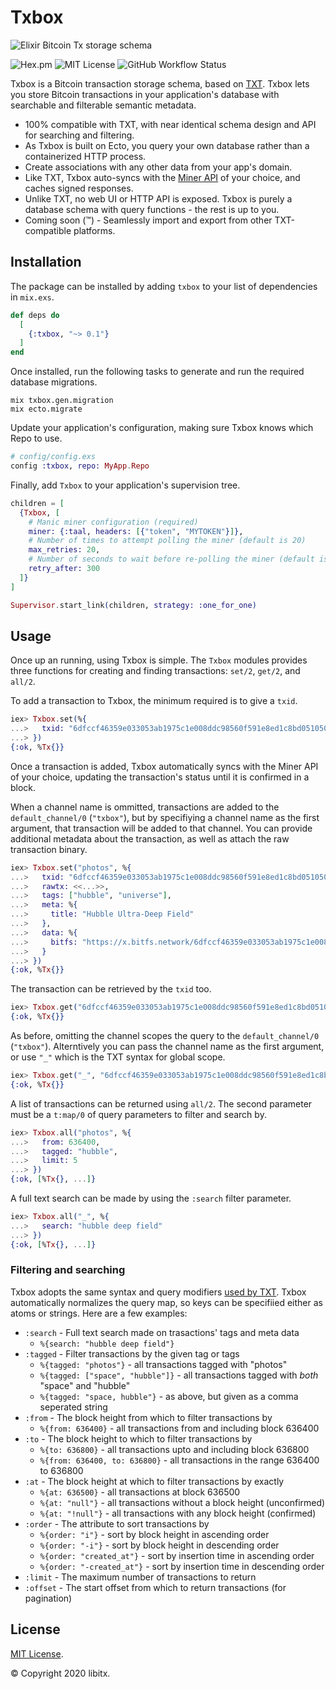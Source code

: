 # Txbox

![Elixir Bitcoin Tx storage schema](https://github.com/libitx/txbox/raw/master/media/poster.png)

![Hex.pm](https://img.shields.io/hexpm/v/txbox?color=informational)
![MIT License](https://img.shields.io/github/license/libitx/txbox?color=informational)
![GitHub Workflow Status](https://img.shields.io/github/workflow/status/libitx/txbox/Elixir%20CI)

Txbox is a Bitcoin transaction storage schema, based on [TXT](https://txt.network/). Txbox lets you store Bitcoin transactions in your application's database with searchable and filterable semantic metadata.

* 100% compatible with TXT, with near identical schema design and API for searching and filtering.
* As Txbox is built on Ecto, you query your own database rather than a containerized HTTP process.
* Create associations with any other data from your app's domain.
* Like TXT, Txbox auto-syncs with the [Miner API](https://github.com/bitcoin-sv/merchantapi-reference) of your choice, and caches signed responses.
* Unlike TXT, no web UI or HTTP API is exposed. Txbox is purely a database schema with query functions - the rest is up to you.
* Coming soon (™) - Seamlessly import and export from other TXT-compatible platforms.

## Installation

The package can be installed by adding `txbox` to your list of dependencies in `mix.exs`.


```elixir
def deps do
  [
    {:txbox, "~> 0.1"}
  ]
end
```

Once installed, run the following tasks to generate and run the required database migrations.

```console
mix txbox.gen.migration
mix ecto.migrate
```

Update your application's configuration, making sure Txbox knows which Repo to use.

```elixir
# config/config.exs
config :txbox, repo: MyApp.Repo
```      

Finally, add `Txbox` to your application's supervision tree.

```elixir
children = [
  {Txbox, [
    # Manic miner configuration (required)
    miner: {:taal, headers: [{"token", "MYTOKEN"}]},
    # Number of times to attempt polling the miner (default is 20)
    max_retries: 20,
    # Number of seconds to wait before re-polling the miner (default is 300 - 5 minutes)
    retry_after: 300
  ]}
]

Supervisor.start_link(children, strategy: :one_for_one)
```

## Usage

Once up an running, using Txbox is simple. The `Txbox` modules provides three functions for creating and finding transactions: `set/2`, `get/2`, and `all/2`.

To add a transaction to Txbox, the minimum required is to give a `txid`.

```elixir
iex> Txbox.set(%{
...>   txid: "6dfccf46359e033053ab1975c1e008ddc98560f591e8ed1c8bd051050992c110"
...> })
{:ok, %Tx{}}
```

Once a transaction is added, Txbox automatically syncs with the Miner API of your choice, updating the transaction's status until it is confirmed in a block.

When a channel name is ommitted, transactions are added to the `default_channel/0` (`"txbox"`), but by specifiying a channel name as the first argument, that transaction will be added to that channel. You can provide additional metadata about the transaction, as well as attach the raw transaction binary.

```elixir
iex> Txbox.set("photos", %{
...>   txid: "6dfccf46359e033053ab1975c1e008ddc98560f591e8ed1c8bd051050992c110",
...>   rawtx: <<...>>,
...>   tags: ["hubble", "universe"],
...>   meta: %{
...>     title: "Hubble Ultra-Deep Field"
...>   },
...>   data: %{
...>     bitfs: "https://x.bitfs.network/6dfccf46359e033053ab1975c1e008ddc98560f591e8ed1c8bd051050992c110.out.0.3"
...>   }
...> })
{:ok, %Tx{}}
```

The transaction can be retrieved by the `txid` too.

```elixir
iex> Txbox.get("6dfccf46359e033053ab1975c1e008ddc98560f591e8ed1c8bd051050992c110")
{:ok, %Tx{}}
```

As before, omitting the channel scopes the query to the `default_channel/0` (`"txbox"`). Alterntively you can pass the channel name as the first argument, or use `"_"` which is the TXT syntax for global scope.

```elixir
iex> Txbox.get("_", "6dfccf46359e033053ab1975c1e008ddc98560f591e8ed1c8bd051050992c110")
{:ok, %Tx{}}
```

A list of transactions can be returned using `all/2`. The second parameter must be a `t:map/0` of query parameters to filter and search by.

```elixir
iex> Txbox.all("photos", %{
...>   from: 636400,
...>   tagged: "hubble",
...>   limit: 5
...> })
{:ok, [%Tx{}, ...]}
```

A full text search can be made by using the `:search` filter parameter.

```elixir
iex> Txbox.all("_", %{
...>   search: "hubble deep field"
...> })
{:ok, [%Tx{}, ...]}
```

### Filtering and searching

Txbox adopts the same syntax and query modifiers [used by TXT](https://txt.network/#/?id=c-queries). Txbox automatically normalizes the query map, so keys can be specifiied either as atoms or strings. Here are a few examples:

* `:search` - Full text search made on trasactions' tags and meta data
  * `%{search: "hubble deep field"}`
* `:tagged` - Filter transactions by the given tag or tags
  * `%{tagged: "photos"}` - all transactions tagged with "photos"
  * `%{tagged: ["space", "hubble"]}` - all transactions tagged with *both* "space" and "hubble"
  * `%{tagged: "space, hubble"}` - as above, but given as a comma seperated string
* `:from` - The block height from which to filter transactions by
  * `%{from: 636400}` - all transactions from and including block 636400
* `:to` - The block height to which to filter transactions by
  * `%{to: 636800}` - all transactions upto and including block 636800
  * `%{from: 636400, to: 636800}` - all transactions in the range 636400 to 636800
* `:at` - The block height at which to filter transactions by exactly
  * `%{at: 636500}` - all transactions at block 636500
  * `%{at: "null"}` - all transactions without a block height (unconfirmed)
  * `%{at: "!null"}` - all transactions with any block height (confirmed)
* `:order` - The attribute to sort transactions by
  * `%{order: "i"}` - sort by block height in ascending order
  * `%{order: "-i"}` - sort by block height in descending order
  * `%{order: "created_at"}` - sort by insertion time in ascending order
  * `%{order: "-created_at"}` - sort by insertion time in descending order
* `:limit` - The maximum number of transactions to return
* `:offset` - The start offset from which to return transactions (for pagination)

## License

[MIT License](https://github.com/libitx/manic/blob/master/LICENSE.md).

© Copyright 2020 libitx.